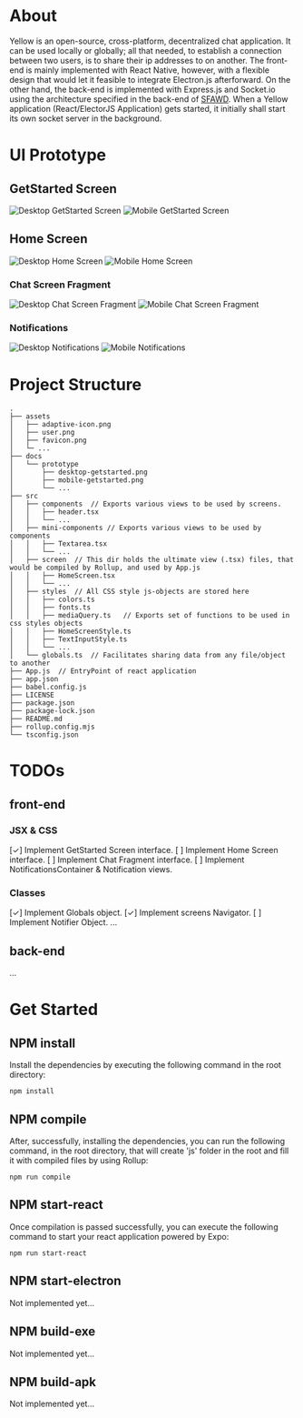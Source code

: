# About

Yellow is an open-source, cross-platform, decentralized chat application. It can be used locally or globally; all that needed, to establish a connection between two users, is to share their ip addresses to on another. The front-end is mainly implemented with React Native, however, with a flexible design that would let it feasible to integrate Electron.js afterforward. On the other hand, the back-end is implemented with Express.js and Socket.io using the architecture specified in the back-end of [SFAWD]("https://moehab.substack.com/i/118612228/backend"). When a Yellow application (React/ElectorJS Application) gets started, it initially shall start its own socket server in the background.

# UI Prototype

## GetStarted Screen
![Desktop GetStarted Screen](./docs/prototype/mobile-getstarted.png)
![Mobile GetStarted Screen](./docs/prototype/mobile-getstarted.png)

## Home Screen
![Desktop Home Screen](./docs/prototype/desktop-home.png)
![Mobile Home Screen](./docs/prototype/mobile-home.png)

### Chat Screen Fragment
![Desktop Chat Screen Fragment](./docs/prototype/desktop-chat.png)
![Mobile Chat Screen Fragment](./docs/prototype/mobile-chat.png)

### Notifications
![Desktop Notifications](./docs/prototype/desktop-notification.png)
![Mobile Notifications](./docs/prototype/mobile-notification.png)

# Project Structure
```
.
├── assets
│   ├── adaptive-icon.png
│   ├── user.png
│   ├── favicon.png
│   └─ ...
├── docs
│   └── prototype
│       ├── desktop-getstarted.png
│       ├── mobile-getstarted.png
│       └── ...
├── src
│   ├── components	// Exports various views to be used by screens.
│   │   ├── header.tsx
│   │   └── ...
│   ├── mini-components	// Exports various views to be used by components
│   │   ├── Textarea.tsx
│   │   └── ...
│   ├── screen	// This dir holds the ultimate view (.tsx) files, that would be compiled by Rollup, and used by App.js
│   │   ├── HomeScreen.tsx
│   │   └── ...
│   ├── styles	// All CSS style js-objects are stored here
│   │   ├── colors.ts
│   │   ├── fonts.ts
│   │   ├── mediaQuery.ts	// Exports set of functions to be used in css styles objects
│   │   ├── HomeScreenStyle.ts
│   │   ├── TextInputStyle.ts
│   │   └── ...
│   └── globals.ts	// Facilitates sharing data from any file/object to another
├── App.js	// EntryPoint of react application
├── app.json
├── babel.config.js
├── LICENSE
├── package.json
├── package-lock.json
├── README.md
├── rollup.config.mjs
└── tsconfig.json
```

# TODOs

## front-end
### JSX & CSS
[✓] Implement GetStarted Screen interface.
[ ] Implement Home Screen interface.
[ ] Implement Chat Fragment interface.
[ ] Implement NotificationsContainer & Notification views.

### Classes
[✓] Implement Globals object.
[✓] Implement screens Navigator.
[ ] Implement Notifier Object.
...

## back-end
...


# Get Started

## NPM install
Install the dependencies by executing the following command in the root directory:
```
npm install
```

## NPM compile
After, successfully, installing the dependencies, you can run the following command, in the root directory, that will create 'js' folder in the root and fill it with compiled files by using Rollup:
```
npm run compile
```

## NPM start-react
Once compilation is passed successfully, you can execute the following command to start your react application powered by Expo:
```
npm run start-react
```

## NPM start-electron
Not implemented yet...

## NPM build-exe
Not implemented yet...

## NPM build-apk
Not implemented yet...

